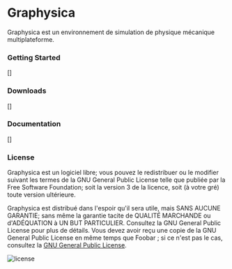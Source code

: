 # Graphysica
Graphysica est un environnement de simulation de physique mécanique multiplateforme.

### Getting Started
[]

### Downloads
[]

### Documentation
[]

### License
Graphysica est un logiciel libre; 
vous pouvez le redistribuer ou le modifier suivant les termes de la GNU General Public License
telle que publiée par la Free Software Foundation; soit la version 3 de la licence,
soit (à votre gré) toute version ultérieure.

Graphysica est distribué dans l'espoir qu'il sera utile, mais SANS AUCUNE GARANTIE;
sans même la garantie tacite de QUALITÉ MARCHANDE ou d'ADÉQUATION à UN BUT PARTICULIER.
Consultez la GNU General Public License pour plus de détails.
Vous devez avoir reçu une copie de la GNU General Public License en même temps que Foobar ; si ce n'est pas le cas, consultez 
la [GNU General Public License](http://www.gnu.org/licenses).

![license](https://www.gnu.org/graphics/gplv3-127x51.png)
